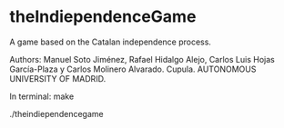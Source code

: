 # theIndiependenceGame
A game based on the Catalan independence process.

Authors: Manuel Soto Jiménez, Rafael Hidalgo Alejo, Carlos Luis Hojas García-Plaza y Carlos Molinero Alvarado. Cupula.
AUTONOMOUS UNIVERSITY OF MADRID.


In terminal:
  make
  
  ./theindiependencegame
